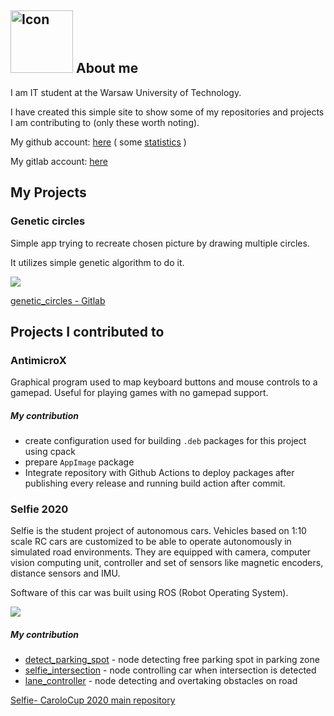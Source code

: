 ##  <img src="https://avatars1.githubusercontent.com/u/45544416?s=460&u=44f4aadd99d13db4e31ae7e086a95dfb1f118cc3&v=4" alt="Icon" width="100"/> About me
I am IT student at the Warsaw University of Technology.

I have created this simple site to show some of my repositories and projects I am contributing to (only these worth noting).

My github account: [here](https://github.com/pktiuk) ( some [statistics](https://coderstats.net/github/#pktiuk) )

My gitlab account: [here](https://gitlab.com/pktiuk)

## My Projects

### Genetic circles
Simple app trying to recreate chosen picture by drawing multiple circles.

It utilizes simple genetic algorithm to do it.

![](https://gitlab.com/pktiuk/genetic_circles/-/raw/master/docs/Example.jpg)

[genetic_circles - Gitlab](https://gitlab.com/pktiuk/genetic_circles)


## Projects I contributed to


### AntimicroX
Graphical program used to map keyboard buttons and mouse controls to a gamepad. Useful for playing games with no gamepad support.
##### My contribution
- create configuration used for building `.deb` packages for this project using cpack
- prepare `AppImage` package
- Integrate repository with Github Actions to deploy packages after publishing every release and running build action after commit.

### Selfie 2020
Selfie is the student project of autonomous cars. Vehicles based on 1:10 scale RC cars are customized to be able to operate autonomously in simulated road environments. They are equipped with camera, computer vision computing unit, controller and set of sensors like magnetic encoders, distance sensors and IMU.

Software of this car was built using ROS (Robot Operating System).

![](https://user-images.githubusercontent.com/28540485/74652634-bdccbb00-5186-11ea-8b1c-0661c07a055a.jpg)

##### My contribution
- [detect_parking_spot](https://github.com/KNR-Selfie/selfie_carolocup2020/tree/master/src/selfie_park) - node detecting free parking spot in parking zone
- [selfie_intersection](https://github.com/KNR-Selfie/selfie_carolocup2020/tree/master/src/selfie_intersection) - node controlling car when intersection is detected
- [lane_controller](https://github.com/KNR-Selfie/selfie_carolocup2020/tree/master/src/selfie_avoiding_obstacles) - node detecting and overtaking obstacles on road


[Selfie- CaroloCup 2020 main repository](https://github.com/KNR-Selfie/selfie_carolocup2020)





